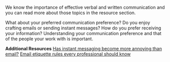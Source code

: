 We know the importance of effective verbal and written communication and you can read more about those topics in the resource section.  

What about your preferred communication preference?  Do you enjoy crafting emails or sending instant messages?  How do you prefer receiving your information? Understanding your communication preference and that of the people your work with is important.   

**Additional Resources**
[Has instant messaging become more annoying than email?](http://www.huffingtonpost.com/karen-frankola/has-instant-messaging-become-more-annoying-than-email-5-steps-for-more-productive-pinging_b_6815700.html)
[Email etiquette rules every professional should know](http://www.businessinsider.com/email-etiquette-rules-every-professional-should-know-2015-4?op=1)
